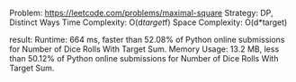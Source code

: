 Problem: https://leetcode.com/problems/maximal-square
Strategy: DP, Distinct Ways
Time Complexity: O(d*target*f)
Space Complexity: O(d*target)

result:
Runtime: 664 ms, faster than 52.08% of Python online submissions for Number of Dice Rolls With Target Sum.
Memory Usage: 13.2 MB, less than 50.12% of Python online submissions for Number of Dice Rolls With Target Sum.
